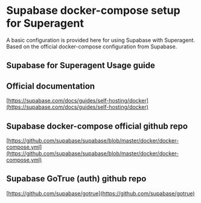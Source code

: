 # Supabase docker-compose setup for Superagent

A basic configuration is provided here for using Supabase with Superagent. Based on the official docker-compose configuration from Supabase.

## Supabase for Superagent Usage guide

[]()

## Official documentation

[https://supabase.com/docs/guides/self-hosting/docker](https://supabase.com/docs/guides/self-hosting/docker)

## Supabase docker-compose official github repo

[https://github.com/supabase/supabase/blob/master/docker/docker-compose.yml](https://github.com/supabase/supabase/blob/master/docker/docker-compose.yml)

## Supabase GoTrue (auth) github repo

[https://github.com/supabase/gotrue](https://github.com/supabase/gotrue)

